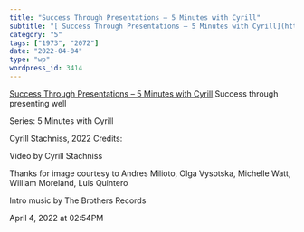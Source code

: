 ```yaml
---
title: "Success Through Presentations – 5 Minutes with Cyrill"
subtitle: "[ Success Through Presentations – 5 Minutes with Cyrill](https://youtube.com/watch?v=nU6NPuxkQck&fea..."
category: "5"
tags: ["1973", "2072"]
date: "2022-04-04"
type: "wp"
wordpress_id: 3414
---
```

[ Success Through Presentations – 5 Minutes with Cyrill](https://youtube.com/watch?v=nU6NPuxkQck&feature=share)
 Success through presenting well

Series: 5 Minutes with Cyrill

Cyrill Stachniss, 2022
Credits:

Video by Cyrill Stachniss

Thanks for image courtesy to Andres Milioto, Olga Vysotska, Michelle Watt, William Moreland, Luis Quintero

Intro music by The Brothers Records

April 4, 2022 at 02:54PM